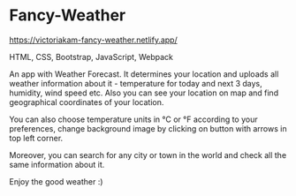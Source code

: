 # Fancy-Weather

https://victoriakam-fancy-weather.netlify.app/

HTML, CSS, Bootstrap, JavaScript, Webpack

An app with Weather Forecast. It determines your location and uploads all weather information about it - temperature for today and next 3 days, humidity, wind speed etc. Also you can see your location on map and find geographical coordinates of your location.

You can also choose temperature units in °C or °F according to your preferences, change background image by clicking on button with arrows in top left corner.

Moreover, you can search for any city or town in the world and check all the same information about it.

Enjoy the good weather :)
